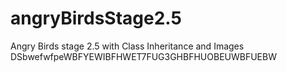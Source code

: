 # angryBirdsStage2.5
Angry Birds stage 2.5 with Class Inheritance and Images
DSbwefwfpeWBFYEWIBFHWET7FUG3GHBFHUOBEUWBFUEBW